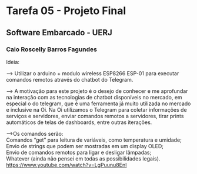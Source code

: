 # Tarefa 05 - Projeto Final 
## Software Embarcado - UERJ 
### Caio Roscelly Barros Fagundes


Ideia:

--> Utilizar o arduino + modulo wireless ESP8266 ESP-01 para executar comandos remotos através do chatbot do Telegram. 

--> A motivação para este projeto é o desejo de conhecer e me aprofundar na interação com as tecnologias de chatbot disponíveis no mercado, em especial o do telegram, que é uma ferramenta já muito utilizada no mercado e inclusive na Oi.
Na Oi utilizamos o Telegram para coletar informações de serviços e servidores, enviar comandos remotos a servidores, tirar prints automáticos de telas de dashboards, entre outras iterações.

-->Os comandos serão:\
Comandos “get” para leitura de variáveis, como temperatura e umidade;\
Envio de strings que podem ser mostradas em um display OLED;\
Envio de comandos remotos para ligar e desligar lâmpadas;\
Whatever (ainda não pensei em todas as possibilidades legais).\
https://www.youtube.com/watch?v=LgPuunu8EnI

